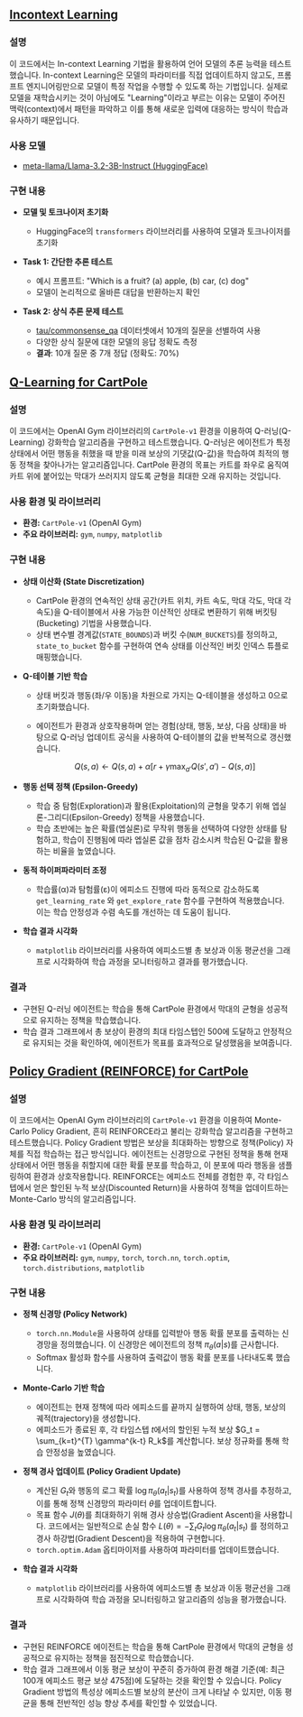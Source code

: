 ## [Incontext Learning](https://github.com/KJ-Min/Natural-Language-Processing/blob/master/Incontext_Learning.ipynb)

### 설명
이 코드에서는 In-context Learning 기법을 활용하여 언어 모델의 추론 능력을 테스트했습니다. 
In-context Learning은 모델의 파라미터를 직접 업데이트하지 않고도, 프롬프트 엔지니어링만으로 모델이 특정 작업을 수행할 수 있도록 하는 기법입니다. 
실제로 모델을 재학습시키는 것이 아님에도 "Learning"이라고 부르는 이유는 모델이 주어진 맥락(context)에서 패턴을 파악하고 이를 통해 새로운 입력에 대응하는 방식이 학습과 유사하기 때문입니다.

### 사용 모델
- [meta-llama/Llama-3.2-3B-Instruct (HuggingFace)](https://huggingface.co/meta-llama/Llama-3.2-3B-Instruct) 

### 구현 내용
- **모델 및 토크나이저 초기화**
   - HuggingFace의 `transformers` 라이브러리를 사용하여 모델과 토크나이저를 초기화

-  **Task 1: 간단한 추론 테스트**
   - 예시 프롬프트: "Which is a fruit? (a) apple, (b) car, (c) dog"
   - 모델이 논리적으로 올바른 대답을 반환하는지 확인

-  **Task 2: 상식 추론 문제 테스트**
   - [tau/commonsense_qa](https://huggingface.co/datasets/tau/commonsense_qa) 데이터셋에서 10개의 질문을 선별하여 사용
   - 다양한 상식 질문에 대한 모델의 응답 정확도 측정
   - **결과**: 10개 질문 중 7개 정답 (정확도: 70%)

## [Q-Learning for CartPole](https://github.com/KJ-Min/Natural-Language-Processing/blob/master/Q-Learning.ipynb)

### 설명
이 코드에서는 OpenAI Gym 라이브러리의 `CartPole-v1` 환경을 이용하여 Q-러닝(Q-Learning) 강화학습 알고리즘을 구현하고 테스트했습니다. 
Q-러닝은 에이전트가 특정 상태에서 어떤 행동을 취했을 때 받을 미래 보상의 기댓값(Q-값)을 학습하여 최적의 행동 정책을 찾아나가는 알고리즘입니다. 
CartPole 환경의 목표는 카트를 좌우로 움직여 카트 위에 붙어있는 막대가 쓰러지지 않도록 균형을 최대한 오래 유지하는 것입니다.

### 사용 환경 및 라이브러리
- **환경:** `CartPole-v1` (OpenAI Gym)
- **주요 라이브러리:** `gym`, `numpy`, `matplotlib`

### 구현 내용
- **상태 이산화 (State Discretization)**
   - CartPole 환경의 연속적인 상태 공간(카트 위치, 카트 속도, 막대 각도, 막대 각속도)을 Q-테이블에서 사용 가능한 이산적인 상태로 변환하기 위해 버킷팅(Bucketing) 기법을 사용했습니다.
   - 상태 변수별 경계값(`STATE_BOUNDS`)과 버킷 수(`NUM_BUCKETS`)를 정의하고, `state_to_bucket` 함수를 구현하여 연속 상태를 이산적인 버킷 인덱스 튜플로 매핑했습니다.

- **Q-테이블 기반 학습**
   - 상태 버킷과 행동(좌/우 이동)을 차원으로 가지는 Q-테이블을 생성하고 0으로 초기화했습니다.
   - 에이전트가 환경과 상호작용하며 얻는 경험(상태, 행동, 보상, 다음 상태)을 바탕으로 Q-러닝 업데이트 공식을 사용하여 Q-테이블의 값을 반복적으로 갱신했습니다.

     $$ 
     Q(s, a) \leftarrow Q(s, a) + \alpha \left[ r + \gamma \max_{a'} Q(s', a') - Q(s, a) \right] 
     $$

- **행동 선택 정책 (Epsilon-Greedy)**
   - 학습 중 탐험(Exploration)과 활용(Exploitation)의 균형을 맞추기 위해 엡실론-그리디(Epsilon-Greedy) 정책을 사용했습니다.
   - 학습 초반에는 높은 확률(엡실론)로 무작위 행동을 선택하여 다양한 상태를 탐험하고, 학습이 진행됨에 따라 엡실론 값을 점차 감소시켜 학습된 Q-값을 활용하는 비율을 높였습니다.

- **동적 하이퍼파라미터 조정**
   - 학습률(α)과 탐험률(ε)이 에피소드 진행에 따라 동적으로 감소하도록 `get_learning_rate` 와 `get_explore_rate` 함수를 구현하여 적용했습니다. 이는 학습 안정성과 수렴 속도를 개선하는 데 도움이 됩니다.

- **학습 결과 시각화**
   - `matplotlib` 라이브러리를 사용하여 에피소드별 총 보상과 이동 평균선을 그래프로 시각화하여 학습 과정을 모니터링하고 결과를 평가했습니다.

### 결과
- 구현된 Q-러닝 에이전트는 학습을 통해 CartPole 환경에서 막대의 균형을 성공적으로 유지하는 정책을 학습했습니다.
- 학습 결과 그래프에서 총 보상이 환경의 최대 타임스텝인 500에 도달하고 안정적으로 유지되는 것을 확인하여, 에이전트가 목표를 효과적으로 달성했음을 보여줍니다.

## [Policy Gradient (REINFORCE) for CartPole](https://github.com/KJ-Min/Natural-Language-Processing/blob/master/Policy-Gradient.ipynb)

### 설명
이 코드에서는 OpenAI Gym 라이브러리의 `CartPole-v1` 환경을 이용하여 Monte-Carlo Policy Gradient, 흔히 REINFORCE라고 불리는 강화학습 알고리즘을 구현하고 테스트했습니다. 
Policy Gradient 방법은 보상을 최대화하는 방향으로 정책(Policy) 자체를 직접 학습하는 접근 방식입니다. 
에이전트는 신경망으로 구현된 정책을 통해 현재 상태에서 어떤 행동을 취할지에 대한 확률 분포를 학습하고, 이 분포에 따라 행동을 샘플링하여 환경과 상호작용합니다. 
REINFORCE는 에피소드 전체를 경험한 후, 각 타임스텝에서 얻은 할인된 누적 보상(Discounted Return)을 사용하여 정책을 업데이트하는 Monte-Carlo 방식의 알고리즘입니다.

### 사용 환경 및 라이브러리
- **환경:** `CartPole-v1` (OpenAI Gym)
- **주요 라이브러리:** `gym`, `numpy`, `torch`, `torch.nn`, `torch.optim`, `torch.distributions`, `matplotlib`

### 구현 내용
- **정책 신경망 (Policy Network)**
   - `torch.nn.Module`을 사용하여 상태를 입력받아 행동 확률 분포를 출력하는 신경망을 정의했습니다. 이 신경망은 에이전트의 정책 $\pi_\theta(a|s)$를 근사합니다.
   - Softmax 활성화 함수를 사용하여 출력값이 행동 확률 분포를 나타내도록 했습니다.

- **Monte-Carlo 기반 학습**
   - 에이전트는 현재 정책에 따라 에피소드를 끝까지 실행하여 상태, 행동, 보상의 궤적(trajectory)을 생성합니다.
   - 에피소드가 종료된 후, 각 타임스텝 $t$에서의 할인된 누적 보상 $G_t = \sum_{k=t}^{T} \gamma^{k-t} R_k$를 계산합니다. 보상 정규화를 통해 학습 안정성을 높였습니다.

- **정책 경사 업데이트 (Policy Gradient Update)**
   - 계산된 $G_t$와 행동의 로그 확률 $\log \pi_\theta(a_t|s_t)$를 사용하여 정책 경사를 추정하고, 이를 통해 정책 신경망의 파라미터 $\theta$를 업데이트합니다.
   - 목표 함수 $J(\theta)$를 최대화하기 위해 경사 상승법(Gradient Ascent)을 사용합니다. 코드에서는 일반적으로 손실 함수 $L(\theta) = -\sum_t G_t \log \pi_\theta(a_t|s_t)$ 를 정의하고 경사 하강법(Gradient Descent)을 적용하여 구현합니다.
   - `torch.optim.Adam` 옵티마이저를 사용하여 파라미터를 업데이트했습니다.

- **학습 결과 시각화**
   - `matplotlib` 라이브러리를 사용하여 에피소드별 총 보상과 이동 평균선을 그래프로 시각화하여 학습 과정을 모니터링하고 알고리즘의 성능을 평가했습니다.

### 결과
- 구현된 REINFORCE 에이전트는 학습을 통해 CartPole 환경에서 막대의 균형을 성공적으로 유지하는 정책을 점진적으로 학습했습니다.
- 학습 결과 그래프에서 이동 평균 보상이 꾸준히 증가하여 환경 해결 기준(예: 최근 100개 에피소드 평균 보상 475점)에 도달하는 것을 확인할 수 있습니다. Policy Gradient 방법의 특성상 에피소드별 보상의 분산이 크게 나타날 수 있지만, 이동 평균을 통해 전반적인 성능 향상 추세를 확인할 수 있었습니다.
